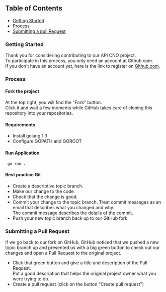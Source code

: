 
## Table of Contents
* [Getting Started](#Getting)
* [Process](#Process)
* [Submitting a pull Request](#Submitting)

### Getting Started
Thank you for considering contributing to our API CNO project.  
To participate in this process, you only need an account at Github.com.  
If you don't have an account yet, here is the link to register on [Github.com](https://github.com/).

### Process
#### Fork the project  
At the top right, you will find the "Fork" button.  
Click it and wait a few moments while GitHub takes care of cloning this repository into your repositories.
#### Requirements
- Install golang 1.3
- Configure GOPATH and GOROOT
#### Run Application
```
 go run .
``` 
#### Best practice Git
- Create a descriptive topic branch.
- Make our change to the code.
- Check that the change is good.
- Commit your change to the topic branch.
    Treat commit messages as an email that describes what you changed and why.  
    The commit message describes the details of the commit.  
- Push your new topic branch back up to our GitHub fork.

### Submitting a Pull Request
If we go back to our fork on GitHub, GitHub noticed that we pushed a new topic branch up and presented us with a big green button to check out our changes and open a Pull Request to the original project.  
- Click that green button and give a title and description of the Pull Request.  
    Put a good description that helps the original project owner what you were trying to do.  
- Create a pull request (click on the button "Create pull request")


